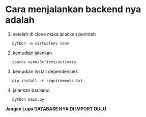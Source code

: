 # **Cara menjalankan backend nya adalah**

1. setelah di clone maka jalankan perintah

```
   python -m virtualenv venv
```

2. kemudian jalankan

```
   source venv/Scripts/activate
```

3. kemudian install dependencies

```
   pip install -r requirements.txt
```

4. jalankan backend

```
   python main.py
```

**Jangan Lupa DATABASE NYA DI IMPORT DULU**
